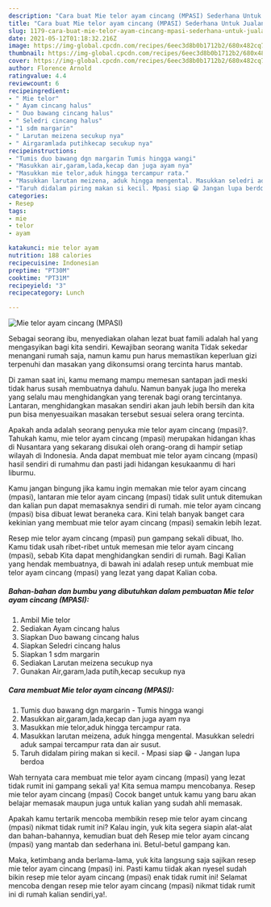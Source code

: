 ```yaml
---
description: "Cara buat Mie telor ayam cincang (MPASI) Sederhana Untuk Jualan"
title: "Cara buat Mie telor ayam cincang (MPASI) Sederhana Untuk Jualan"
slug: 1179-cara-buat-mie-telor-ayam-cincang-mpasi-sederhana-untuk-jualan
date: 2021-05-12T01:18:32.216Z
image: https://img-global.cpcdn.com/recipes/6eec3d8b0b1712b2/680x482cq70/mie-telor-ayam-cincang-mpasi-foto-resep-utama.jpg
thumbnail: https://img-global.cpcdn.com/recipes/6eec3d8b0b1712b2/680x482cq70/mie-telor-ayam-cincang-mpasi-foto-resep-utama.jpg
cover: https://img-global.cpcdn.com/recipes/6eec3d8b0b1712b2/680x482cq70/mie-telor-ayam-cincang-mpasi-foto-resep-utama.jpg
author: Florence Arnold
ratingvalue: 4.4
reviewcount: 6
recipeingredient:
- " Mie telor"
- " Ayam cincang halus"
- " Duo bawang cincang halus"
- " Seledri cincang halus"
- "1 sdm margarin"
- " Larutan meizena secukup nya"
- " Airgaramlada putihkecap secukup nya"
recipeinstructions:
- "Tumis duo bawang dgn margarin Tumis hingga wangi"
- "Masukkan air,garam,lada,kecap dan juga ayam nya"
- "Masukkan mie telor,aduk hingga tercampur rata."
- "Masukkan larutan meizena, aduk hingga mengental. Masukkan seledri aduk sampai tercampur rata dan air susut."
- "Taruh didalam piring makan si kecil. Mpasi siap 😁 Jangan lupa berdoa"
categories:
- Resep
tags:
- mie
- telor
- ayam

katakunci: mie telor ayam 
nutrition: 188 calories
recipecuisine: Indonesian
preptime: "PT30M"
cooktime: "PT31M"
recipeyield: "3"
recipecategory: Lunch

---
```



![Mie telor ayam cincang (MPASI)](https://img-global.cpcdn.com/recipes/6eec3d8b0b1712b2/680x482cq70/mie-telor-ayam-cincang-mpasi-foto-resep-utama.jpg)

Sebagai seorang ibu, menyediakan olahan lezat buat famili adalah hal yang mengasyikan bagi kita sendiri. Kewajiban seorang  wanita Tidak sekedar menangani rumah saja, namun kamu pun harus memastikan keperluan gizi terpenuhi dan masakan yang dikonsumsi orang tercinta harus mantab.

Di zaman  saat ini, kamu memang mampu memesan santapan jadi meski tidak harus susah membuatnya dahulu. Namun banyak juga lho mereka yang selalu mau menghidangkan yang terenak bagi orang tercintanya. Lantaran, menghidangkan masakan sendiri akan jauh lebih bersih dan kita pun bisa menyesuaikan masakan tersebut sesuai selera orang tercinta. 



Apakah anda adalah seorang penyuka mie telor ayam cincang (mpasi)?. Tahukah kamu, mie telor ayam cincang (mpasi) merupakan hidangan khas di Nusantara yang sekarang disukai oleh orang-orang di hampir setiap wilayah di Indonesia. Anda dapat membuat mie telor ayam cincang (mpasi) hasil sendiri di rumahmu dan pasti jadi hidangan kesukaanmu di hari liburmu.

Kamu jangan bingung jika kamu ingin memakan mie telor ayam cincang (mpasi), lantaran mie telor ayam cincang (mpasi) tidak sulit untuk ditemukan dan kalian pun dapat memasaknya sendiri di rumah. mie telor ayam cincang (mpasi) bisa dibuat lewat beraneka cara. Kini telah banyak banget cara kekinian yang membuat mie telor ayam cincang (mpasi) semakin lebih lezat.

Resep mie telor ayam cincang (mpasi) pun gampang sekali dibuat, lho. Kamu tidak usah ribet-ribet untuk memesan mie telor ayam cincang (mpasi), sebab Kita dapat menghidangkan sendiri di rumah. Bagi Kalian yang hendak membuatnya, di bawah ini adalah resep untuk membuat mie telor ayam cincang (mpasi) yang lezat yang dapat Kalian coba.

<!--inarticleads1-->

##### Bahan-bahan dan bumbu yang dibutuhkan dalam pembuatan Mie telor ayam cincang (MPASI):

1. Ambil  Mie telor
1. Sediakan  Ayam cincang halus
1. Siapkan  Duo bawang cincang halus
1. Siapkan  Seledri cincang halus
1. Siapkan 1 sdm margarin
1. Sediakan  Larutan meizena secukup nya
1. Gunakan  Air,garam,lada putih,kecap secukup nya




<!--inarticleads2-->

##### Cara membuat Mie telor ayam cincang (MPASI):

1. Tumis duo bawang dgn margarin - Tumis hingga wangi
1. Masukkan air,garam,lada,kecap dan juga ayam nya
1. Masukkan mie telor,aduk hingga tercampur rata.
1. Masukkan larutan meizena, aduk hingga mengental. Masukkan seledri aduk sampai tercampur rata dan air susut.
1. Taruh didalam piring makan si kecil. - Mpasi siap 😁 - Jangan lupa berdoa




Wah ternyata cara membuat mie telor ayam cincang (mpasi) yang lezat tidak rumit ini gampang sekali ya! Kita semua mampu mencobanya. Resep mie telor ayam cincang (mpasi) Cocok banget untuk kamu yang baru akan belajar memasak maupun juga untuk kalian yang sudah ahli memasak.

Apakah kamu tertarik mencoba membikin resep mie telor ayam cincang (mpasi) nikmat tidak rumit ini? Kalau ingin, yuk kita segera siapin alat-alat dan bahan-bahannya, kemudian buat deh Resep mie telor ayam cincang (mpasi) yang mantab dan sederhana ini. Betul-betul gampang kan. 

Maka, ketimbang anda berlama-lama, yuk kita langsung saja sajikan resep mie telor ayam cincang (mpasi) ini. Pasti kamu tiidak akan nyesel sudah bikin resep mie telor ayam cincang (mpasi) enak tidak rumit ini! Selamat mencoba dengan resep mie telor ayam cincang (mpasi) nikmat tidak rumit ini di rumah kalian sendiri,ya!.

